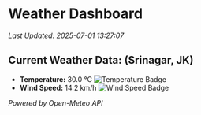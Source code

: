 
# Weather Dashboard

_Last Updated: 2025-07-01 13:27:07_

## Current Weather Data: (Srinagar, JK)
- **Temperature:** 30.0 °C ![Temperature Badge](https://img.shields.io/badge/Temperature-Medium%20Temp-green)
- **Wind Speed:** 14.2 km/h ![Wind Speed Badge](https://img.shields.io/badge/Wind%20Speed-Light%20Wind-blue)

*Powered by Open-Meteo API*
